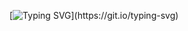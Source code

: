 [![Typing SVG](https://readme-typing-svg.herokuapp.com?font=Aboreto&size=40&duration=3000&pause=1000&color=000000&center=true&vCenter=true&width=1080&height=320&lines=Hi%2C+my+name+is+Jo%C3%A3o+Costeira%2C;a+software+engineering+from+Braga%2C+Portugal.+;Working+on+Web+Dev%2C+nlp+and+formal+methods.)](https://git.io/typing-svg)
<!--
**joaocosteira/joaocosteira** is a ✨ _special_ ✨ repository because its `README.md` (this file) appears on your GitHub profile.

Here are some ideas to get you started:

- 🔭 I’m currently working on ...
- 🌱 I’m currently learning ...
- 👯 I’m looking to collaborate on ...
- 🤔 I’m looking for help with ...
- 💬 Ask me about ...
- 📫 How to reach me: ...
- 😄 Pronouns: ...
- ⚡ Fun fact: ...
-->
